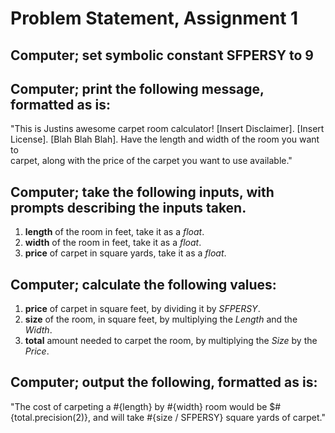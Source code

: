 # Problem Statement, Assignment 1


## Computer; set symbolic constant SFPERSY to 9

## Computer; print the following message, formatted as is:

"This is Justins awesome carpet room calculator!  [Insert Disclaimer].  [Insert  
License].  [Blah Blah Blah].  Have the length and width of the room you want to  
carpet, along with the price of the carpet you want to use available."

## Computer; take the following inputs, with prompts describing the inputs taken.

1. **length** of the room in feet, take it as a _float_.
2. **width** of the room in feet, take it as a _float_.
3. **price** of carpet in square yards, take it as a _float_.

## Computer; calculate the following values:

1. **price** of carpet in square feet, by dividing it by _SFPERSY_.
2. **size** of the room, in square feet, by multiplying the _Length_ and the _Width_.
3. **total** amount needed to carpet the room, by multiplying the _Size_ by the _Price_.

## Computer; output the following, formatted as is:

"The cost of carpeting a #{length} by #{width} room would be $#{total.precision(2)},
and will take #{size / SFPERSY} square yards of carpet."

